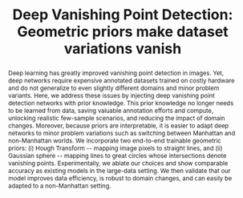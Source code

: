 ---
title: "Deep Vanishing Point Detection: Geometric priors make dataset variations vanish"
layout: publication
categories:
  - Publications
tags:
  - Vanishing Point Detection
  - Geometric Priors
  - Spherical Convolutions
  - Geometric Deep Learning
last_modified_at: 2022-03-06T17:43:47-01:00
venue: "CVPR 2022"
abstract: "Deep learning has greatly improved vanishing point detection in images. Yet, deep networks require expensive annotated datasets trained on costly hardware and do not generalize to even slightly different domains and minor problem variants. Here, we address these issues by injecting deep vanishing point detection networks with prior knowledge.  This prior knowledge no longer needs to be learned from data, saving valuable annotation efforts and compute, unlocking realistic few-sample scenarios, and reducing the impact of domain changes. Moreover, because priors are interpretable, it is easier to adapt deep networks to minor problem variations such as switching between Manhattan and non-Manhattan worlds. We incorporate two end-to-end trainable geometric priors: (i) Hough Transform -- mapping image pixels to straight lines, and (ii) Gaussian sphere -- mapping lines to great circles whose intersections denote vanishing points. Experimentally, we ablate our choices and show comparable accuracy as existing models in the large-data setting. We then validate that our model improves data efficiency, is robust to domain changes, and can easily be adapted to a non-Manhattan setting."
authors: "Y. Lin, R. Wiersma, S. L. Pintea, K. Hildebrandt, E. Eisemann and J. C. van Gemert"
type: "Article"
img: "/assets/img/publications/dvpd_feature.png"
pdf: "https://arxiv.org/pdf/2203.08586.pdf"
code: "https://github.com/yanconglin/VanishingPoint_HoughTransform_GaussianSphere"
bib: "@article{lin2022vpd,
  &nbsp;&nbsp;title={Deep vanishing point detection: Geometric priors make dataset variations vanish},
  &nbsp;&nbsp;author={Lin, Yancong and Wiersma, Ruben and and Pintea, Silvia L and Hildebrandt, Klaus and Eisemann, Elmar and van Gemert, Jan C},
  &nbsp;&nbsp;booktitle={Conference on Computer Vision and Pattern Recognition},
  year&nbsp;&nbsp;={2022}
}"
---
